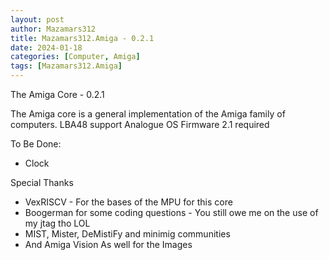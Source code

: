 ```yaml
---
layout: post
author: Mazamars312
title: Mazamars312.Amiga - 0.2.1
date: 2024-01-18
categories: [Computer, Amiga]
tags: [Mazamars312.Amiga]
---
```

The Amiga Core - 0.2.1

The Amiga core is a general implementation of the Amiga family of computers.
LBA48 support
Analogue OS Firmware 2.1 required

To Be Done:
* Clock

Special Thanks
* VexRISCV - For the bases of the MPU for this core
* Boogerman for some coding questions - You still owe me on the use of my jtag tho LOL
* MIST, Mister, DeMistiFy and minimig communities
* And Amiga Vision As well for the Images

